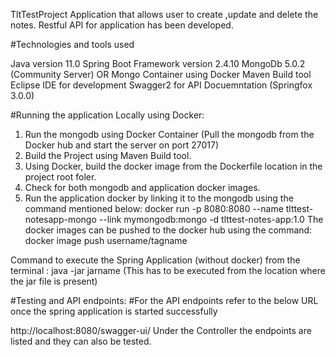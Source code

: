 TltTestProject
Application that allows user to create ,update and delete the notes. Restful API for application has been developed.

#Technologies and tools used

Java version 11.0
Spring Boot Framework version 2.4.10
MongoDb 5.0.2 (Community Server) OR Mongo Container using Docker 
Maven Build tool
Eclipse IDE for development
Swagger2 for API Docuemntation (Springfox 3.0.0)

#Running the application Locally using Docker:
1. Run the mongodb using Docker Container (Pull the mongodb from the Docker hub and start the server on port 27017)
2. Build the Project using Maven Build tool.
3. Using Docker, build the docker image from the Dockerfile location in the project root foler.
4. Check for both mongodb and application docker images.
5. Run the application docker by linking it to the mongodb using the command mentioned below:
docker run -p 8080:8080 --name tlttest-notesapp-mongo --link mymongodb:mongo -d tlttest-notes-app:1.0
The docker images can be pushed to the docker hub using the command:
docker image push username/tagname

Command to execute the Spring Application (without docker) from the terminal : java -jar jarname (This has to be executed from the location where the jar file is present)

#Testing and API endpoints:
#For the API endpoints refer to the below URL once the spring application is started successfully

http://localhost:8080/swagger-ui/ Under the Controller the endpoints are listed and they can also be tested.

